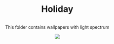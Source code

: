 <div align="center">
  <h1>Holiday</h1>
  <img src"https://raw.githubusercontent.com/Mehranalam/Wallpapers/master/Wallpapers/Holiday/Desktop-3.jpg">
  <p>This folder contains wallpapers with light spectrum</p>
  <img src="https://img.shields.io/github/languages/code-size/erfanmola/wallpapers?style=flat-square">
  </div>
